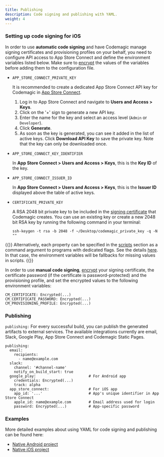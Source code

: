 ```yaml
---
title: Publishing
description: Code signing and publishing with YAML.
weight: 4
---
```


### Setting up code signing for iOS

In order to use **automatic code signing** and have Codemagic manage signing certificates and provisioning profiles on your behalf, you need to configure API access to App Store Connect and define the environment variables listed below. Make sure to [encrypt](#encrypting-sensitive-data) the values of the variables before adding them to the configuration file.

* `APP_STORE_CONNECT_PRIVATE_KEY`

  It is recommended to create a dedicated App Store Connect API key for Codemagic in [App Store Connect](https://appstoreconnect.apple.com/access/api).

  1. Log in to App Store Connect and navigate to **Users and Access > Keys**.
  2. Click on the '+' sign to generate a new API key. 
  3. Enter the name for the key and select an access level (`Admin` or `Developer`).
  4. Click **Generate**.
  5. As soon as the key is generated, you can see it added in the list of active keys. Click **Download API Key** to save the private key. Note that the key can only be downloaded once.

* `APP_STORE_CONNECT_KEY_IDENTIFIER`

  In **App Store Connect > Users and Access > Keys**, this is the **Key ID** of the key.

* `APP_STORE_CONNECT_ISSUER_ID`

  In **App Store Connect > Users and Access > Keys**, this is the **Issuer ID** displayed above the table of active keys.

* `CERTIFICATE_PRIVATE_KEY`

  A RSA 2048 bit private key to be included in the [signing certificate](https://help.apple.com/xcode/mac/current/#/dev1c7c2c67d) that Codemagic creates. You can use an existing key or create a new 2048 bit RSA key by running the following command in your terminal:

      ssh-keygen -t rsa -b 2048 -f ~/Desktop/codemagic_private_key -q -N ""

{{<notebox>}}
Alternatively, each property can be specified in the [scripts](#scripts) section as a command argument to programs with dedicated flags. See the details [here](https://github.com/codemagic-ci-cd/cli-tools/blob/master/docs/app-store-connect/fetch%E2%80%91signing%E2%80%91files.md#--issuer-idissuer_id). In that case, the environment variables will be fallbacks for missing values in scripts.
{{</notebox>}}

In order to use **manual code signing**, [encrypt](https://docs.codemagic.io/building/yaml/#encrypting-sensitive-data) your signing certificate, the certificate password (if the certificate is password-protected) and the provisioning profile, and set the encrypted values to the following environment variables:

    CM_CERTIFICATE: Encrypted(...)
    CM_CERTIFICATE_PASSWORD: Encrypted(...)
    CM_PROVISIONING_PROFILE: Encrypted(...)

### Publishing

`publishing:` For every successful build, you can publish the generated artifacts to external services. The available integrations currently are email, Slack, Google Play, App Store Connect and Codemagic Static Pages.

    publishing:
      email:
        recipients:
          - name@example.com
      slack:
        channel: '#channel-name'
        notify_on_build_start: true
      google_play:                        # For Android app
        credentials: Encrypted(...)
        track: alpha
      app_store_connect:                  # For iOS app
        app_id: '...'                     # App's unique identifier in App Store Connect
        apple_id: name@example.com        # Email address used for login
        password: Encrypted(...)          # App-specific password

### Examples

More detailed examples about using YAML for code signing and publishing can be found here:

* <a href="https://blog.codemagic.io/distributing-module-yaml/" target="_blank" onclick="sendGtag('Link_in_docs_clicked','distributing-module-yaml')">Native Android project</a>
* <a href="https://blog.codemagic.io/distributing-native-ios-sdk-with-flutter-module-using-codemagic/" target="_blank" onclick="sendGtag('Link_in_docs_clicked','distributing-native-ios-sdk-with-flutter-module-using-codemagic/')">Native iOS project</a>
